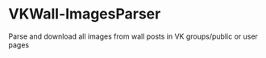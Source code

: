 # VKWall-ImagesParser
Parse and download all images from wall posts in VK groups/public or user pages
